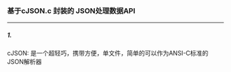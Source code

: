 ###  基于cJSON.c 封装的 JSON处理数据API
---------------------------------------

##### 1. 
cJSON: 是一个超轻巧，携带方便，单文件，简单的可以作为ANSI-C标准的JSON解析器

